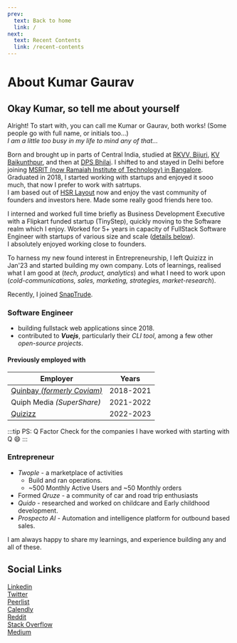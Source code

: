 ```yaml
---
prev:
  text: Back to home
  link: /
next:
  text: Recent Contents
  link: /recent-contents
---
```


# About Kumar Gaurav

## Okay Kumar, so tell me about yourself

Alright! To start with, you can call me Kumar or Gaurav, both works! (Some people go with full name, or initials too...)  
_I am a little too busy in my life to mind any of that..._

Born and brought up in parts of Central India, studied at [RKVV, Bijuri](https://www.google.com/search?q=RKVV+Bijuri), [KV Baikunthpur](https://www.google.com/search?q=KV+Baikunthpur), and then at [DPS Bhilai](https://www.google.com/search?q=DPS+Bhilai). I shifted to and stayed in Delhi before joining [MSRIT (now Ramaiah Institute of Technology) in Bangalore](https://www.msrit.edu/).  
Graduated in 2018, I started working with startups and enjoyed it sooo much, that now I prefer to work with satrtups.  
I am based out of [HSR Layout](/hsr-layout) now and enjoy the vast community of founders and investors here. Made some really good friends here too.

I interned and worked full time briefly as Business Development Executive with a Flipkart funded startup (TinyStep), quickly moving to the Software realm which I enjoy. Worked for 5+ years in capacity of FullStack Software Engineer with startups of various size and scale ([details below](/about-kumar-gaurav.html#software-engineer)).  
I absolutely enjoyed working close to founders.

To harness my new found interest in Entrepreneurship, I left Quizizz in Jan'23 and started building my own company. Lots of learnings, realised what I am good at (_tech, product, analytics_) and what I need to work upon (_cold-communications, sales, marketing, strategies, market-research_).

Recently, I joined [SnapTrude](https://snaptrude.com).

### Software Engineer

- building fullstack web applications since 2018.
- contributed to **_Vuejs_**, particularly their _CLI tool_, among a few other _open-source projects_.

#### Previously employed with

| Employer                                           |   Years   |
| -------------------------------------------------- | :-------: |
| [Quinbay _(formerly Coviam)_](https://quinbay.com) | 2018-2021 |
| Quiph Media _(SuperShare)_                         | 2021-2022 |
| [Quizizz](https://quizizz.com)                     | 2022-2023 |

:::tip PS: Q Factor
Check for the companies I have worked with starting with Q 😄
:::

### Entrepreneur

- _Twople_ - a marketplace of activities
  - Build and ran operations.
  - ~500 Monthly Active Users and ~50 Monthly orders
- Formed _Qruze_ - a community of car and road trip enthusiasts
- _Quido_ - researched and worked on childcare and Early childhood development.
- _Prospecto AI_ - Automation and intelligence platform for outbound based sales.

I am always happy to share my learnings, and experience building any and all of these.

## Social Links

[Linkedin](https://linkedin.com/in/heykumargaurav)  
[Twitter](https://x.com/QurioSapien)  
[Peerlist](https://peerlist.com/kumargaurav)  
[Calendly](https://calendly.com/quriosapien)  
[Reddit](https://reddit.com/u/ikmrgrv)  
[Stack Overflow](https://stackoverflow.com/users/6512858/kumar-gaurav)  
[Medium](https://medium.com/@quriosapien)

